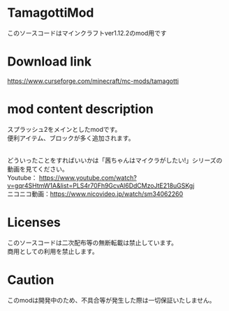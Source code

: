 # TamagottiMod
このソースコードはマインクラフトver1.12.2のmod用です

# Download link
https://www.curseforge.com/minecraft/mc-mods/tamagotti

# mod content description
スプラッシュ2をメインとしたmodです。<br>
便利アイテム、ブロックが多く追加されます。<br><br>


どういったことをすればいいかは「茜ちゃんはマイクラがしたい!」シリーズの動画を見てください。<br>
Youtube：    https://www.youtube.com/watch?v=gqr4SHtmW1A&list=PLS4r70Fh9GcvAl6DdCMzoJtE218uGSKgj<br>
ニコニコ動画：https://www.nicovideo.jp/watch/sm34062260

# Licenses
このソースコードは二次配布等の無断転載は禁止しています。<br>
商用としての利用を禁止します。

# Caution
このmodは開発中のため、不具合等が発生した際は一切保証いたしません。
